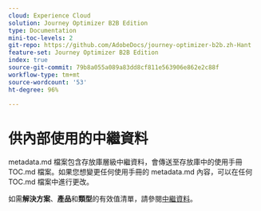 ```yaml
---
cloud: Experience Cloud
solution: Journey Optimizer B2B Edition
type: Documentation
mini-toc-levels: 2
git-repo: https://github.com/AdobeDocs/journey-optimizer-b2b.zh-Hant
feature-set: Journey Optimizer B2B Edition
index: true
source-git-commit: 79b8a055a089a83dd8cf811e563906e862e2c88f
workflow-type: tm+mt
source-wordcount: '53'
ht-degree: 96%

---
```



# 供內部使用的中繼資料

metadata.md 檔案包含存放庫層級中繼資料，會傳送至存放庫中的使用手冊 TOC.md 檔案。如果您想變更任何使用手冊的 metadata.md 內容，可以在任何 TOC.md 檔案中進行更改。

如需&#x200B;**解決方案**、**產品**&#x200B;和&#x200B;**類型**&#x200B;的有效值清單，請參閱[中繼資料](https://experienceleague.adobe.com/docs/authoring-guide-exl/using/editing/user-guide-setup/metadata.html)。
